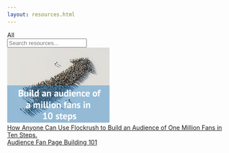 ```yaml
---
layout: resources.html
---
```


<!-- Flockrush resources -->

 <div class="ui secondary pointing menu">
  <a class="active item">
    All
  </a>
  <div class="right menu">
  <div class="item">
  <div class="ui transparent icon input"><input type="text" placeholder="Search resources...">
                <i class="search link icon"></i></div>
</div>
</div>
</div>

<div class="ui bottom attached container space-5em-bottom space-5em">
  <div class="ui stackable link cards">
  <a class="ui card" href="/resources/How-Anyone-Can-Use-Flockrush-to-Build-an-Audience-of-One-Million-Fans-in-Ten-Steps/"><div class="image">
  <img src="img/flockrush-build-an-audience-of-million-in-10-steps.jpg" alt="Build an audience of million in 10 steps">
</div><div class="content">
  <div class="description h-small">
How Anyone Can Use Flockrush to Build an Audience of One Million Fans in Ten Steps.       </div>
</div><div class="extra content">
                Audience Fan Page Building 101
     </div></a>
</div>
</div>
